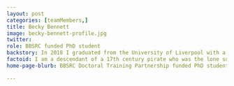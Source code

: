 ```yaml
---
layout: post
categories: [teamMembers,]
title: Becky Bennett
image: becky-bennett-profile.jpg
twitter: 
role: BBSRC funded PhD student
backstory: In 2018 I graduated from the University of Liverpool with a First-Class Honours Degree in Microbiology where my Honours Project focussed on the genetic dissection of the desKR operon within Staphylococcus aureus. During my time at Liverpool I completed two Summer internships with Dr Malcolm Horsburgh. The first internship was investigating the competition between Staphylococci and its effects upon biofilm formation, in particular S. aureus and S. epidermidis. The second project was the production of a DesR SNP SH1000 S.aureus mutant. I received the Microbiology society’s “Microbiologist of the Year” award in 2017 and graduated with Microbiology prize in 2018. Upon graduating I accepted a BBSRC funded PhD position with Dr Kate Baker at the University of Liverpool within the Functional and Comparative Genomics department.
factoid: I am a descendant of a 17th century pirate who was the lone survivor of a shipwreck off the coast of Cuba. Argh!
home-page-blurb: BBSRC Doctoral Training Partnership funded PhD student

---
```

